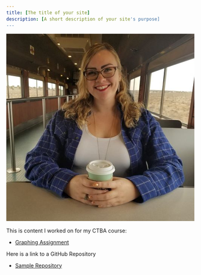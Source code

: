 ```yaml
---
title: [The title of your site]
description: [A short description of your site's purpose]
---
```


![My Picture](/pictures/GCPicture.jpg)

This is content I worked on for my CTBA course:

- [Graphing Assignment](/graphing/index.md)

Here is a link to a GitHub Repository

- [Sample Repository](https://github.com/amandalem/CTBA)

